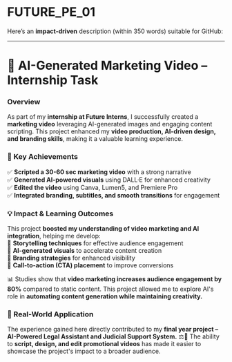 # FUTURE_PE_01

Here’s an **impact-driven** description (within 350 words) suitable for GitHub:  

---

# 🚀 **AI-Generated Marketing Video – Internship Task**  

### **Overview**  
As part of my **internship at Future Interns**, I successfully created a **marketing video** leveraging AI-generated images and engaging content scripting. This project enhanced my **video production, AI-driven design, and branding skills**, making it a valuable learning experience.  

### **📌 Key Achievements**  
✅ **Scripted a 30-60 sec marketing video** with a strong narrative  
✅ **Generated AI-powered visuals** using DALL·E for enhanced creativity  
✅ **Edited the video** using Canva, Lumen5, and Premiere Pro  
✅ **Integrated branding, subtitles, and smooth transitions** for engagement  

### **💡 Impact & Learning Outcomes**  
This project **boosted my understanding of video marketing and AI integration**, helping me develop:  
🔹 **Storytelling techniques** for effective audience engagement  
🔹 **AI-generated visuals** to accelerate content creation  
🔹 **Branding strategies** for enhanced visibility  
🔹 **Call-to-action (CTA) placement** to improve conversions  

📊 Studies show that **video marketing increases audience engagement by 80%** compared to static content. This project allowed me to explore AI's role in **automating content generation while maintaining creativity.**  

### **🎯 Real-World Application**  
The experience gained here directly contributed to my **final year project – AI-Powered Legal Assistant and Judicial Support System.** ⚖️🤖 The ability to **script, design, and edit promotional videos** has made it easier to showcase the project's impact to a broader audience.  

